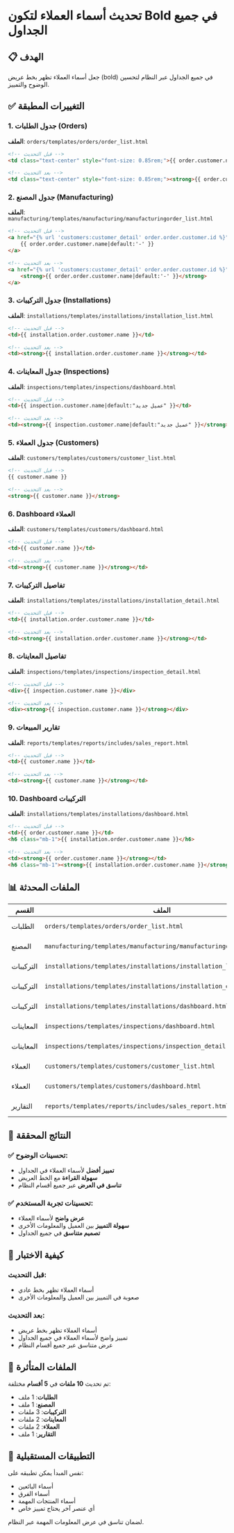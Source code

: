 # تحديث أسماء العملاء لتكون Bold في جميع الجداول

## 📋 الهدف
جعل أسماء العملاء تظهر بخط عريض (bold) في جميع الجداول عبر النظام لتحسين الوضوح والتمييز.

## ✅ التغييرات المطبقة

### 1. جدول الطلبات (Orders)
**الملف**: `orders/templates/orders/order_list.html`
```html
<!-- قبل التحديث -->
<td class="text-center" style="font-size: 0.85rem;">{{ order.customer.name }}</td>

<!-- بعد التحديث -->
<td class="text-center" style="font-size: 0.85rem;"><strong>{{ order.customer.name }}</strong></td>
```

### 2. جدول المصنع (Manufacturing)
**الملف**: `manufacturing/templates/manufacturing/manufacturingorder_list.html`
```html
<!-- قبل التحديث -->
<a href="{% url 'customers:customer_detail' order.order.customer.id %}">
    {{ order.order.customer.name|default:'-' }}
</a>

<!-- بعد التحديث -->
<a href="{% url 'customers:customer_detail' order.order.customer.id %}">
    <strong>{{ order.order.customer.name|default:'-' }}</strong>
</a>
```

### 3. جدول التركيبات (Installations)
**الملف**: `installations/templates/installations/installation_list.html`
```html
<!-- قبل التحديث -->
<td>{{ installation.order.customer.name }}</td>

<!-- بعد التحديث -->
<td><strong>{{ installation.order.customer.name }}</strong></td>
```

### 4. جدول المعاينات (Inspections)
**الملف**: `inspections/templates/inspections/dashboard.html`
```html
<!-- قبل التحديث -->
<td>{{ inspection.customer.name|default:"عميل جديد" }}</td>

<!-- بعد التحديث -->
<td><strong>{{ inspection.customer.name|default:"عميل جديد" }}</strong></td>
```

### 5. جدول العملاء (Customers)
**الملف**: `customers/templates/customers/customer_list.html`
```html
<!-- قبل التحديث -->
{{ customer.name }}

<!-- بعد التحديث -->
<strong>{{ customer.name }}</strong>
```

### 6. Dashboard العملاء
**الملف**: `customers/templates/customers/dashboard.html`
```html
<!-- قبل التحديث -->
<td>{{ customer.name }}</td>

<!-- بعد التحديث -->
<td><strong>{{ customer.name }}</strong></td>
```

### 7. تفاصيل التركيبات
**الملف**: `installations/templates/installations/installation_detail.html`
```html
<!-- قبل التحديث -->
<td>{{ installation.order.customer.name }}</td>

<!-- بعد التحديث -->
<td><strong>{{ installation.order.customer.name }}</strong></td>
```

### 8. تفاصيل المعاينات
**الملف**: `inspections/templates/inspections/inspection_detail.html`
```html
<!-- قبل التحديث -->
<div>{{ inspection.customer.name }}</div>

<!-- بعد التحديث -->
<div><strong>{{ inspection.customer.name }}</strong></div>
```

### 9. تقارير المبيعات
**الملف**: `reports/templates/reports/includes/sales_report.html`
```html
<!-- قبل التحديث -->
<td>{{ customer.name }}</td>

<!-- بعد التحديث -->
<td><strong>{{ customer.name }}</strong></td>
```

### 10. Dashboard التركيبات
**الملف**: `installations/templates/installations/dashboard.html`
```html
<!-- قبل التحديث -->
<td>{{ order.customer.name }}</td>
<h6 class="mb-1">{{ installation.order.customer.name }}</h6>

<!-- بعد التحديث -->
<td><strong>{{ order.customer.name }}</strong></td>
<h6 class="mb-1"><strong>{{ installation.order.customer.name }}</strong></h6>
```

## 📊 الملفات المحدثة

| القسم | الملف | الحالة |
|--------|--------|--------|
| الطلبات | `orders/templates/orders/order_list.html` | ✅ تم التحديث |
| المصنع | `manufacturing/templates/manufacturing/manufacturingorder_list.html` | ✅ تم التحديث |
| التركيبات | `installations/templates/installations/installation_list.html` | ✅ تم التحديث |
| التركيبات | `installations/templates/installations/installation_detail.html` | ✅ تم التحديث |
| التركيبات | `installations/templates/installations/dashboard.html` | ✅ تم التحديث |
| المعاينات | `inspections/templates/inspections/dashboard.html` | ✅ تم التحديث |
| المعاينات | `inspections/templates/inspections/inspection_detail.html` | ✅ تم التحديث |
| العملاء | `customers/templates/customers/customer_list.html` | ✅ تم التحديث |
| العملاء | `customers/templates/customers/dashboard.html` | ✅ تم التحديث |
| التقارير | `reports/templates/reports/includes/sales_report.html` | ✅ تم التحديث |

## 🎯 النتائج المحققة

### ✅ تحسينات الوضوح:
- **تمييز أفضل** لأسماء العملاء في الجداول
- **سهولة القراءة** مع الخط العريض
- **تناسق في العرض** عبر جميع أقسام النظام

### ✅ تحسينات تجربة المستخدم:
- **عرض واضح** لأسماء العملاء
- **سهولة التمييز** بين العميل والمعلومات الأخرى
- **تصميم متناسق** في جميع الجداول

## 🔧 كيفية الاختبار

### قبل التحديث:
- أسماء العملاء تظهر بخط عادي
- صعوبة في التمييز بين العميل والمعلومات الأخرى

### بعد التحديث:
- أسماء العملاء تظهر بخط عريض
- تمييز واضح لأسماء العملاء في جميع الجداول
- عرض متناسق عبر جميع أقسام النظام

## 📁 الملفات المتأثرة

تم تحديث **10 ملفات** في **5 أقسام** مختلفة:
- **الطلبات**: 1 ملف
- **المصنع**: 1 ملف  
- **التركيبات**: 3 ملفات
- **المعاينات**: 2 ملفات
- **العملاء**: 2 ملفات
- **التقارير**: 1 ملف

## 🔄 التطبيقات المستقبلية

نفس المبدأ يمكن تطبيقه على:
- أسماء البائعين
- أسماء الفرق
- أسماء المنتجات المهمة
- أي عنصر آخر يحتاج تمييز خاص

لضمان تناسق في عرض المعلومات المهمة عبر النظام. 